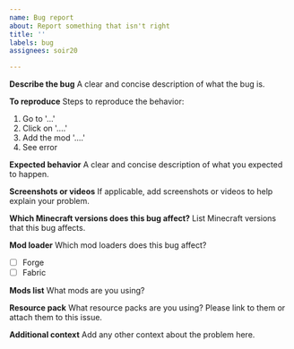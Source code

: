 ```yaml
---
name: Bug report
about: Report something that isn't right
title: ''
labels: bug
assignees: soir20

---
```


**Describe the bug**
A clear and concise description of what the bug is.

**To reproduce**
Steps to reproduce the behavior:
1. Go to '...'
2. Click on '....'
3. Add the mod '....'
4. See error

**Expected behavior**
A clear and concise description of what you expected to happen.

**Screenshots or videos**
If applicable, add screenshots or videos to help explain your problem.

**Which Minecraft versions does this bug affect?**
List Minecraft versions that this bug affects.

**Mod loader**
Which mod loaders does this bug affect?
- [ ] Forge
- [ ] Fabric

**Mods list**
What mods are you using?

**Resource pack**
What resource packs are you using? Please link to them or attach them to this issue.

**Additional context**
Add any other context about the problem here.

